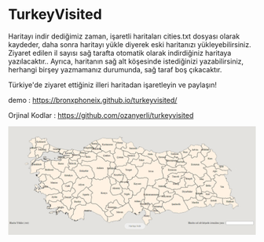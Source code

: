 # TurkeyVisited

Haritayı indir dediğimiz zaman, işaretli haritaları cities.txt dosyası olarak kaydeder, daha sonra haritayı yükle diyerek eski haritanızı yükleyebilirsiniz.
Ziyaret edilen il sayısı sağ tarafta otomatik olarak indirdiğiniz haritaya yazılacaktır.. Ayrıca, haritanın sağ alt köşesinde istediğinizi yazabilirsiniz, herhangi birşey yazmamanız durumunda, sağ taraf boş çıkacaktır.

Türkiye'de ziyaret ettiğiniz illeri haritadan işaretleyin ve paylaşın!

demo : https://bronxphoneix.github.io/turkeyvisited/

Orjinal Kodlar : https://github.com/ozanyerli/turkeyvisited


![image](images/turkeyvisited.png)
